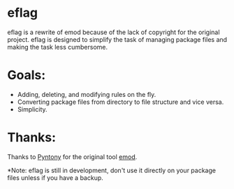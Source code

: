 eflag
=====
eflag is a rewrite of emod because of the lack of copyright for the
original project. 
eflag is designed to simplify the task of managing package files
and making the task less cumbersome.


Goals:
=========
* Adding, deleting, and modifying rules on the fly.
* Converting package files from directory to file structure and vice versa.
* Simplicity.

Thanks:
=======
Thanks to [Pyntony](http://github.com/Pyntony) for the original tool
[emod](http://github.com/Pyntony/emod).

*Note: eflag is still in development, don't use it directly on your package files
unless if you have a backup.
